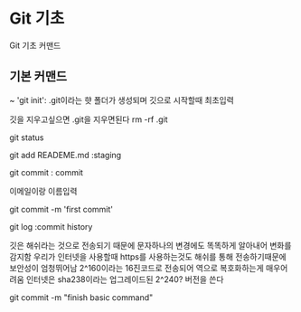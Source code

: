 # Git 기초
Git 기초 커맨드

## 기본 커맨드

 ~ 'git init': .git이라는 햣 폴더가 생성되며 깃으로 시작할때 최초입력

 깃을 지우고싶으면
 .git을 지우면된다
 rm -rf .git

git status  

git add READEME.md  :staging

git commit : commit

이메일이랑 이름입력

git commit -m 'first commit'

git log :commit history


깃은 해쉬라는 것으로 전송되기 때문에 문자하나의 변경에도 똑똑하게 알아내어 변화를 감지함 
우리가 인터넷을 사용할때 https를 사용하는것도 해쉬를 통해 전송하기때문에 보안성이 엄청뛰어남 2^160이라는 16진코드로 전송되어 역으로 복호화하는게 매우어려움 인터넷은 sha238이라는 업그레이드된 2^240? 버전을 쓴다


git commit -m "finish basic command"
